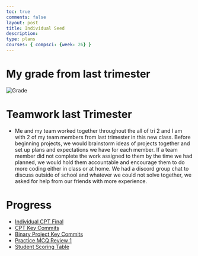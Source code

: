 ```yaml
---
toc: true
comments: false
layout: post
title: Individual Seed
description: 
type: plans
courses: { compsci: {week: 26} }
---
```

# My grade from last trimester
![Grade](https://files.catbox.moe/0l6fuj.png)
# Teamwork last Trimester
- Me and my team worked together throughout the all of tri 2 and I am with 2 of my team members from last trimester in this new class. Before beginning projects, we would brainstorm ideas of projects together and set up plans and expectations we have for each member. If a team member did not complete the work assigned to them by the time we had planned, we would hold them accountable and encourage them to do more coding either in class or at home. We had a discord group chat to discuss outside of school and whatever we could not solve together, we asked for help from our friends with more experience.
# Progress
- [Individual CPT Final]()
- [CPT Key Commits]()
- [Binary Project Key Commits](https://aidenk1.github.io/Notebook//2024/01/17/KeyProj.html)
- [Practice MCQ Review 1](https://aidenk1.github.io/Notebook//2024/01/08/CBQUIZ.html)
- [Student Scoring Table](https://github.com/aidenk1/Notebook/issues/6)
